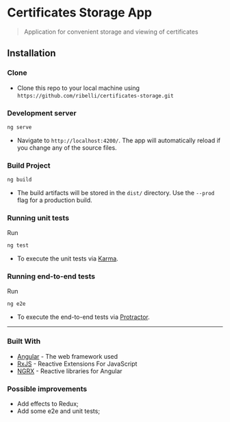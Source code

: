 # Certificates Storage App
> Application for convenient storage and viewing of certificates


## Installation


### Clone

- Clone this repo to your local machine using `https://github.com/ribelli/certificates-storage.git`


### Development server

```bash
ng serve
```
- Navigate to `http://localhost:4200/`. The app will automatically reload if you change any of the source files.


### Build Project

```bash
ng build
```
- The build artifacts will be stored in the `dist/` directory. Use the `--prod` flag for a production build.

### Running unit tests

Run 
```bash
ng test
```
- To execute the unit tests via [Karma](https://karma-runner.github.io).

### Running end-to-end tests

Run 
```bash
ng e2e
``` 
- To execute the end-to-end tests via [Protractor](http://www.protractortest.org/).

---

### Built With

* [Angular](https://github.com/angular/angular) - The web framework used
* [RxJS](https://github.com/ReactiveX/rxjs) - Reactive Extensions For JavaScript
* [NGRX](https://github.com/ngrx/platform) - Reactive libraries for Angular

### Possible improvements

 - Add effects to Redux;
 - Add some e2e and unit tests;
